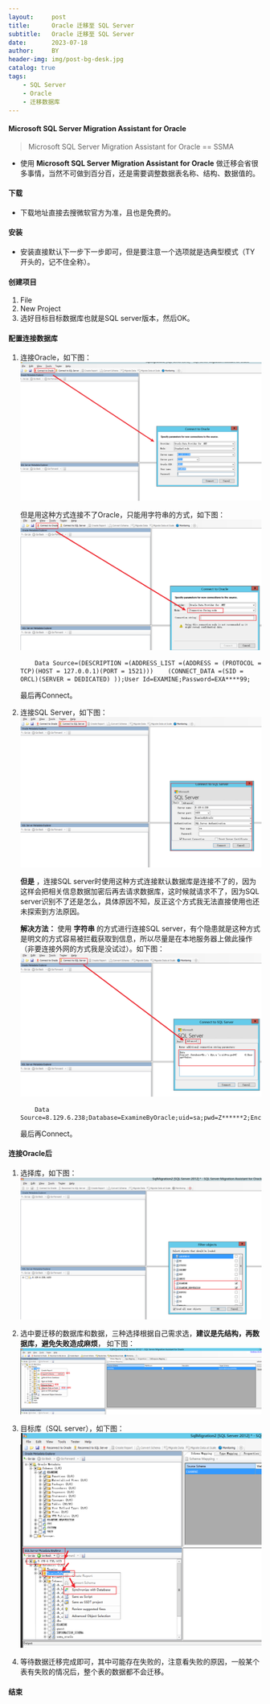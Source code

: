 ```yaml
---
layout:     post
title:      Oracle 迁移至 SQL Server
subtitle:   Oracle 迁移至 SQL Server
date:       2023-07-18
author:     BY
header-img: img/post-bg-desk.jpg
catalog: true
tags:
    - SQL Server
    - Oracle
    - 迁移数据库
---
```


#### Microsoft SQL Server Migration Assistant for Oracle
> Microsoft SQL Server Migration Assistant for Oracle == SSMA

* 使用 **Microsoft SQL Server Migration Assistant for Oracle** 做迁移会省很多事情，当然不可做到百分百，还是需要调整数据表名称、结构、数据值的。

#### 下载
* 下载地址直接去搜微软官方为准，且也是免费的。

#### 安装
* 安装直接默认下一步下一步即可，但是要注意一个选项就是选典型模式（TY开头的，记不住全称）。

#### 创建项目
1. File
2. New Project
3. 选好目标目标数据库也就是SQL server版本，然后OK。

#### 配置连接数据库
1. 连接Oracle，如下图：
    ![](../img/post-bg-db01.png)

    但是用这种方式连接不了Oracle，只能用字符串的方式，如下图：
    ![](../img/post-bg-db02.png)

    ```
        Data Source=(DESCRIPTION =(ADDRESS_LIST =(ADDRESS = (PROTOCOL = TCP)(HOST = 127.0.0.1)(PORT = 1521)))    (CONNECT_DATA =(SID = ORCL)(SERVER = DEDICATED) ));User Id=EXAMINE;Password=EXA****99;
    ```

    最后再Connect。
2. 连接SQL Server，如下图：
    ![](../img/post-bg-db03.png)

    **但是** ，连接SQL server时使用这种方式连接默认数据库是连接不了的，因为这样会把相关信息数据加密后再去请求数据库，这时候就请求不了，因为SQL server识别不了还是怎么，具体原因不知，反正这个方式我无法直接使用也还未探索到方法原因。

    **解决方法：** 使用 **字符串** 的方式进行连接SQL server，有个隐患就是这种方式是明文的方式容易被拦截获取到信息，所以尽量是在本地服务器上做此操作（非要连接外网的方式我是没试过）。如下图：
    ![](../img/post-bg-db04.png)

    ```
        Data Source=8.129.6.238;Database=ExamineByOracle;uid=sa;pwd=Z******2;Encrypt=false;
    ```
    最后再Connect。

#### 连接Oracle后
1. 选择库，如下图：
    ![](../img/post-bg-db05.png)

2. 选中要迁移的数据库和数据，三种选择根据自己需求选，**建议是先结构，再数据库，避免失败造成麻烦**， 如下图：
    ![](../img/post-bg-db06.png)

3. 目标库（SQL server），如下图：
    ![](../img/post-bg-db07.png)

4. 等待数据迁移完成即可，其中可能存在失败的，注意看失败的原因，一般某个表有失败的情况后，整个表的数据都不会迁移。


#### 结束


